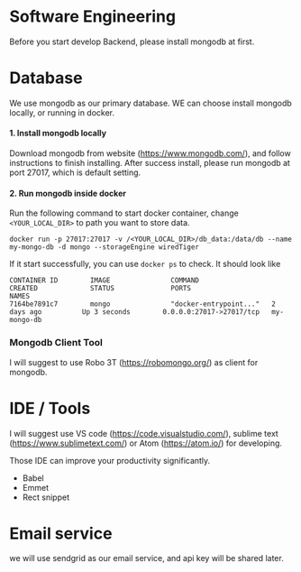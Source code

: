 # Software Engineering


Before you start develop Backend, please install mongodb at first.

# Database

We use mongodb as our primary database.
WE can choose install mongodb locally, or running in docker.

#### 1. Install mongodb locally

Download mongodb from website (https://www.mongodb.com/), and follow instructions to finish installing. After success install, please run mongodb at port 27017, which is default setting.

#### 2. Run mongodb inside docker

Run the following command to start docker container, change `<YOUR_LOCAL_DIR>` to path you want to store data.

```
docker run -p 27017:27017 -v /<YOUR_LOCAL_DIR>/db_data:/data/db --name my-mongo-db -d mongo --storageEngine wiredTiger
```

If it start successfully, you can use `docker ps` to check.
It should look like

```
CONTAINER ID        IMAGE               COMMAND                  CREATED             STATUS              PORTS                      NAMES
7164be7891c7        mongo               "docker-entrypoint..."   2 days ago          Up 3 seconds        0.0.0.0:27017->27017/tcp   my-mongo-db
```

### Mongodb Client Tool

I will suggest to use Robo 3T (https://robomongo.org/) as client for mongodb.



# IDE / Tools

I will suggest use VS code (https://code.visualstudio.com/), sublime text (https://www.sublimetext.com/) or Atom (https://atom.io/) for developing.

Those IDE can improve your productivity significantly.

- Babel
- Emmet
- Rect snippet


# Email service

we will use sendgrid as our email service, and api key will be shared later.




